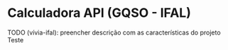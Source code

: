 
# Calculadora API (GQSO - IFAL)
TODO (vívia-ifal): preencher descrição com as características do projeto
Teste
